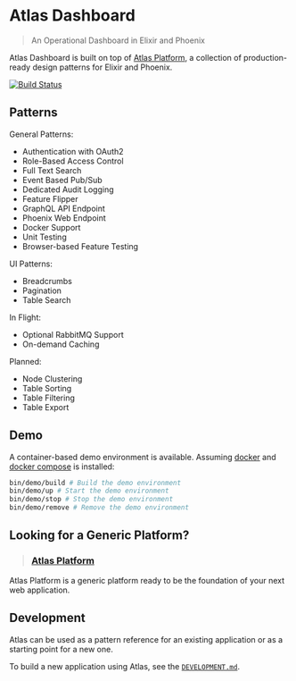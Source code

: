 # Atlas Dashboard

> An Operational Dashboard in Elixir and Phoenix

Atlas Dashboard is built on top of [Atlas Platform](https://github.com/chrislaskey/atlas_platform), a collection of production-ready design patterns for Elixir and Phoenix.

[![Build Status](https://travis-ci.com/chrislaskey/atlas_dashboard.svg?branch=master)](https://travis-ci.com/chrislaskey/atlas_dashboard)

## Patterns

General Patterns:

- Authentication with OAuth2
- Role-Based Access Control
- Full Text Search
- Event Based Pub/Sub
- Dedicated Audit Logging
- Feature Flipper
- GraphQL API Endpoint
- Phoenix Web Endpoint
- Docker Support
- Unit Testing
- Browser-based Feature Testing

UI Patterns:

- Breadcrumbs
- Pagination
- Table Search

In Flight:

- Optional RabbitMQ Support
- On-demand Caching

Planned:

- Node Clustering
- Table Sorting
- Table Filtering
- Table Export

## Demo

A container-based demo environment is available. Assuming [docker](https://www.docker.com/) and [docker compose](https://docs.docker.com/compose/) is installed:

```bash
bin/demo/build # Build the demo environment
bin/demo/up # Start the demo environment
bin/demo/stop # Stop the demo environment
bin/demo/remove # Remove the demo environment
```

## Looking for a Generic Platform?

> ### [Atlas Platform](https://github.com/chrislaskey/atlas_platform)

Atlas Platform is a generic platform ready to be the foundation of your next web application.

## Development

Atlas can be used as a pattern reference for an existing application or as a starting point for a new one.

To build a new application using Atlas, see the [`DEVELOPMENT.md`](DEVELOPMENT.md).
